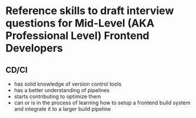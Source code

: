 # Reference skills to draft interview questions for Mid-Level (AKA Professional Level) Frontend Developers

## CD/CI

* has solid knowledge of  version control tools
* has a better understanding of pipelines
* starts contributing to optimize them
* can or is in the process of learning how to setup a frontend build system and integrate it to a larger build pipeline
